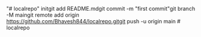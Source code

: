 "# localrepo"  initgit add README.mdgit commit -m "first commit"git branch -M maingit remote add origin https://github.com/Bhavesh844/localrepo.gitgit push -u origin main
#   l o c a l r e p o  
 